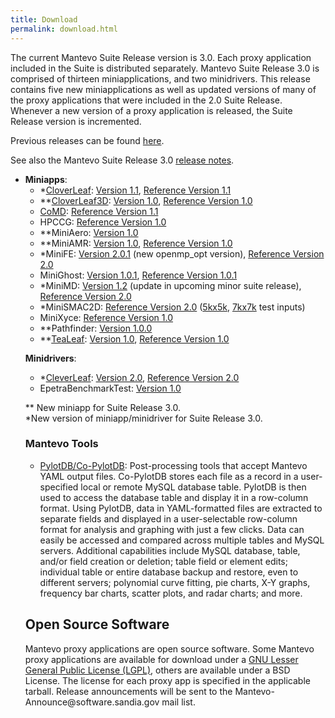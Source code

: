 ```yaml
---
title: Download
permalink: download.html
---
```


The current Mantevo Suite Release version is 3.0\. Each proxy application included in the Suite is distributed separately. Mantevo Suite Release 3.0 is comprised of thirteen miniapplications, and two minidrivers. This release contains five new miniapplications as well as updated versions of many of the proxy applications that were included in the 2.0 Suite Release. Whenever a new version of a proxy application is released, the Suite Release version is incremented.

Previous releases can be found [here](previous_releases.html").

See also the Mantevo Suite Release 3.0 [release notes](release_notes.html").

<ul>
<li><strong>Miniapps</strong>:


<ul>
<li>
    *<a href="http://uk-mac.github.io/CloverLeaf/">CloverLeaf</a>: 
    <a href="download_files/CloverLeaf-1.1.tar.gz" class="downloadLink" name="CloverLeaf-1.1">Version 1.1</a>, 
    <a href="download_files/CloverLeaf_ref-1.1.tar.gz" class="downloadLink" name="CloverLeaf_ref-1.1">Reference Version 1.1</a>
</li>

<li>
    **<a href="http://uk-mac.github.io/CloverLeaf3D/">CloverLeaf3D</a>: 
    <a href="download_files/CloverLeaf3D-1.0.tar.gz">Version 1.0</a>, 
    <a href="download_files/CloverLeaf3D_ref-1.0.tar.gz">Reference Version 1.0</a>
</li>

<li>
    <a href="http://exmatex.github.io/CoMD">CoMD</a>: 
    <a href="download_files/CoMD_Ref.tgz">Reference Version 1.1</a>
</li>

<li>
    HPCCG: <a href="download_files/HPCCG-1.0.tar.gz">Reference Version 1.0</a>
</li>

<li>
    **MiniAero: <a href="download_files/MiniAero-v1.0-Mantevo.tar.gz">Version 1.0</a>
</li>

<li>
    **MiniAMR: <a href="download_files/miniAMR_1.0_all.tgz">Version 1.0</a>,
    <a href="download_files/miniAMR_1.0_ref.tgz">Reference Version 1.0</a>
</li>

<li>
    *MiniFE: <a href="download_files/miniFE-2.0.1.tgz">Version 2.0.1</a> (new openmp_opt version),
    <a href="download_files/miniFE_ref-2.0.tgz">Reference Version 2.0</a>
</li>

<li>
    MiniGhost: <a href="download_files/miniGhost_1.0.1.tar.gz">Version 1.0.1</a>, 
    <a href="download_files/miniGhost_ref_1.0.1.tar.gz">Reference Version 1.0.1</a>
</li>

<li>
    *MiniMD: <a href="download_files/miniMD_1.2.tgz">Version 1.2</a> (update in upcoming minor suite release),
    <a href="download_files/miniMD_ref-2.0.tgz">Reference Version 2.0</a>
</li>

<li>
    *MiniSMAC2D: <a href="download_files/miniSMAC2D-2.0.tgz">Reference Version 2.0</a> 
    (<a href="download_files/Test_case_5kx5k.tar.gz">5kx5k</a>,
    <a href="download_files/Test_case_7kx7k.tar.gz">7kx7k</a> test inputs)
</li>

<li>
    MiniXyce: <a href="download_files/miniXyce_1.0.tar.gz">Reference Version 1.0</a>
</li>

<li>
    **Pathfinder: <a href="download_files/PathFinder_1.0.0.tgz">Version 1.0.0</a>
</li>

<li>
    **<a href="http://uk-mac.github.io/TeaLeaf/">TeaLeaf</a>:
    <a href="download_files/TeaLeaf-1.0.tar.gz">Version 1.0</a>, 
    <a href="download_files/TeaLeaf_ref-1.0.tar.gz">Reference Version 1.0</a>
</li>
</ul>

<strong>Minidrivers</strong>:

<ul>
<li>
    *<a href="http://uk-mac.github.io/CleverLeaf/">CleverLeaf</a>: 
    <a href="download_files/CleverLeaf-2.0.tar.gz">Version 2.0</a>, 
    <a href="download_files/CleverLeaf-2.0.tar.gz">Reference Version 2.0</a>
</li>

<li>
    EpetraBenchmarkTest: <a href="download_files/EpetraBenchmarkTest-1.0.tar.gz">Version 1.0</a>
</li>
</ul>

** New miniapp for Suite Release 3.0.
<br>
*New version of miniapp/minidriver for Suite Release 3.0.<br>


<h3 id="mantevotools">Mantevo Tools</h3>

<ul>
    <li>
        <a href="https://github.com/dwbarne/PYLOTDB">PylotDB/Co-PylotDB</a>: 
        Post-processing tools that accept Mantevo YAML output files. 
        Co-PylotDB stores each file as a record in a user-specified local or remote MySQL database table. 
        PylotDB is then used to access the database table and display it in a row-column format. 
        Using PylotDB, data in YAML-formatted files are extracted to separate fields and displayed in 
        a user-selectable row-column format for analysis and graphing with just a few clicks. 
        Data can easily be accessed and compared across multiple tables and MySQL servers. 
        Additional capabilities include MySQL database, table, and/or field creation or deletion; 
        table field or element edits; individual table or entire database backup and restore, 
        even to different servers; polynomial curve fitting, pie charts, X-Y graphs, frequency bar charts, 
        scatter plots, and radar charts; and more.
    </li>
</ul>

<h2 id="opensourcesoftware">Open Source Software</h2>

<p>
    Mantevo proxy applications are open source software. 
    Some Mantevo proxy applications are available for download under a 
    <a href="http://www.gnu.org/copyleft/lgpl.html">GNU Lesser General Public License (LGPL)</a>, 
    others are available under a BSD License. The license for each proxy app is specified in the applicable tarball. 
    Release announcements will be sent to the Mantevo-Announce@software.sandia.gov mail list.
</p>
